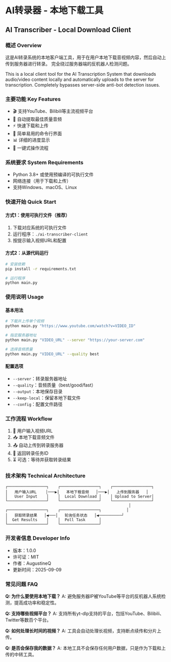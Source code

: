 # AI转录器 - 本地下载工具
## AI Transcriber - Local Download Client

### 概述 Overview
这是AI转录系统的本地客户端工具，用于在用户本地下载音视频内容，然后自动上传到服务器进行转录。
完全绕过服务器端的反机器人检测问题。

This is a local client tool for the AI Transcription System that downloads audio/video content locally and automatically uploads to the server for transcription. Completely bypasses server-side anti-bot detection issues.

### 主要功能 Key Features
- 🎬 支持YouTube、Bilibili等主流视频平台
- 🎵 自动提取最佳质量音频
- ⚡ 快速下载和上传
- 🔧 简单易用的命令行界面
- 📊 详细的进度显示
- 🚀 一键式操作流程

### 系统要求 System Requirements
- Python 3.8+ 或使用预编译的可执行文件
- 网络连接（用于下载和上传）
- 支持Windows、macOS、Linux

### 快速开始 Quick Start

#### 方式1：使用可执行文件（推荐）
1. 下载对应系统的可执行文件
2. 运行程序：`./ai-transcriber-client`
3. 按提示输入视频URL和配置

#### 方式2：从源代码运行
```bash
# 安装依赖
pip install -r requirements.txt

# 运行程序
python main.py
```

### 使用说明 Usage

#### 基本用法
```bash
# 下载并上传单个视频
python main.py "https://www.youtube.com/watch?v=VIDEO_ID"

# 指定服务器地址
python main.py "VIDEO_URL" --server "https://your-server.com"

# 选择音频质量
python main.py "VIDEO_URL" --quality best
```

#### 配置选项
- `--server`：转录服务器地址
- `--quality`：音频质量（best/good/fast）
- `--output`：本地保存目录
- `--keep-local`：保留本地下载文件
- `--config`：配置文件路径

### 工作流程 Workflow
1. 🔗 用户输入视频URL
2. 📥 本地下载音频文件
3. 📤 自动上传到转录服务器
4. 🎯 返回转录任务ID
5. ⏳ 可选：等待并获取转录结果

### 技术架构 Technical Architecture
```
┌─────────────────┐    ┌─────────────────┐    ┌─────────────────┐
│   用户输入URL    │───▶│   本地下载音频   │───▶│   上传到服务器   │
│   User Input    │    │  Local Download │    │ Upload to Server│
└─────────────────┘    └─────────────────┘    └─────────────────┘
                                                      │
┌─────────────────┐    ┌─────────────────┐           │
│   获取转录结果   │◀───│   轮询任务状态   │◀──────────┘
│  Get Results    │    │  Poll Task      │
└─────────────────┘    └─────────────────┘
```

### 开发者信息 Developer Info
- 版本：1.0.0
- 许可证：MIT
- 作者：AugustineQ
- 更新时间：2025-09-09

### 常见问题 FAQ

**Q: 为什么要使用本地下载？**
A: 避免服务器IP被YouTube等平台的反机器人系统检测，提高成功率和稳定性。

**Q: 支持哪些视频平台？**
A: 支持所有yt-dlp支持的平台，包括YouTube、Bilibili、Twitter等数百个平台。

**Q: 如何处理长时间的视频？**
A: 工具会自动处理长视频，支持断点续传和分片上传。

**Q: 是否会保存我的数据？**
A: 本地工具不会保存任何用户数据，只是作为下载和上传的中转工具。
